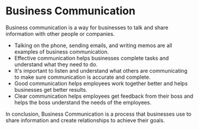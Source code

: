 # Business Communication

Business communication is a way for businesses to talk and share information with other people or companies. 

* Talking on the phone, sending emails, and writing memos are all examples of business communication.
* Effective communication helps businesses complete tasks and understand what they need to do. 
* It's important to listen and understand what others are communicating to make sure communication is accurate and complete. 
* Good communication helps employees work together better and helps businesses get better results. 
* Clear communication helps employees get feedback from their boss and helps the boss understand the needs of the employees. 

In conclusion, Business Communication is a process that businesses use to share information and create relationships to achieve their goals.
